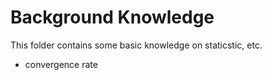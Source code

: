 # Background Knowledge

This folder contains some basic knowledge on staticstic, etc.

- convergence rate